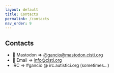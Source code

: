 ```yaml
---
layout: default
title: Contacts
permalink: /contacts
nav_order: 9
---
```


## Contacts


- :elephant: Mastodon ⇒  [@gancio@mastodon.cisti.org](https://mastodon.cisti.org/@gancio)
- :email: Email ⇒ [info@cisti.org](mailto:info@cisti.org)
- IRC ⇒ #gancio @ irc.autistici.org (sometimes...)

